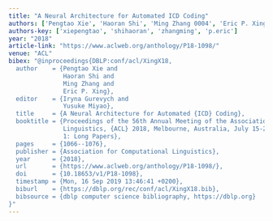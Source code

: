 ```yaml
---
title: "A Neural Architecture for Automated ICD Coding"
authors: ['Pengtao Xie', 'Haoran Shi', 'Ming Zhang 0004', 'Eric P. Xing']
authors-key: ['xiepengtao', 'shihaoran', 'zhangming', 'p.eric']
year: "2018"
article-link: "https://www.aclweb.org/anthology/P18-1098/"
venue: "ACL"
bibex: "@inproceedings{DBLP:conf/acl/XingX18,
  author    = {Pengtao Xie and
               Haoran Shi and
               Ming Zhang and
               Eric P. Xing},
  editor    = {Iryna Gurevych and
               Yusuke Miyao},
  title     = {A Neural Architecture for Automated {ICD} Coding},
  booktitle = {Proceedings of the 56th Annual Meeting of the Association for Computational
               Linguistics, {ACL} 2018, Melbourne, Australia, July 15-20, 2018, Volume
               1: Long Papers},
  pages     = {1066--1076},
  publisher = {Association for Computational Linguistics},
  year      = {2018},
  url       = {https://www.aclweb.org/anthology/P18-1098/},
  doi       = {10.18653/v1/P18-1098},
  timestamp = {Mon, 16 Sep 2019 13:46:41 +0200},
  biburl    = {https://dblp.org/rec/conf/acl/XingX18.bib},
  bibsource = {dblp computer science bibliography, https://dblp.org}
}"
---
```

